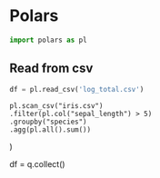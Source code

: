 # Polars



```python
import polars as pl
```


## Read from csv

```python
df = pl.read_csv('log_total.csv')
```


    pl.scan_csv("iris.csv")
    .filter(pl.col("sepal_length") > 5)
    .groupby("species")
    .agg(pl.all().sum())
)

df = q.collect()